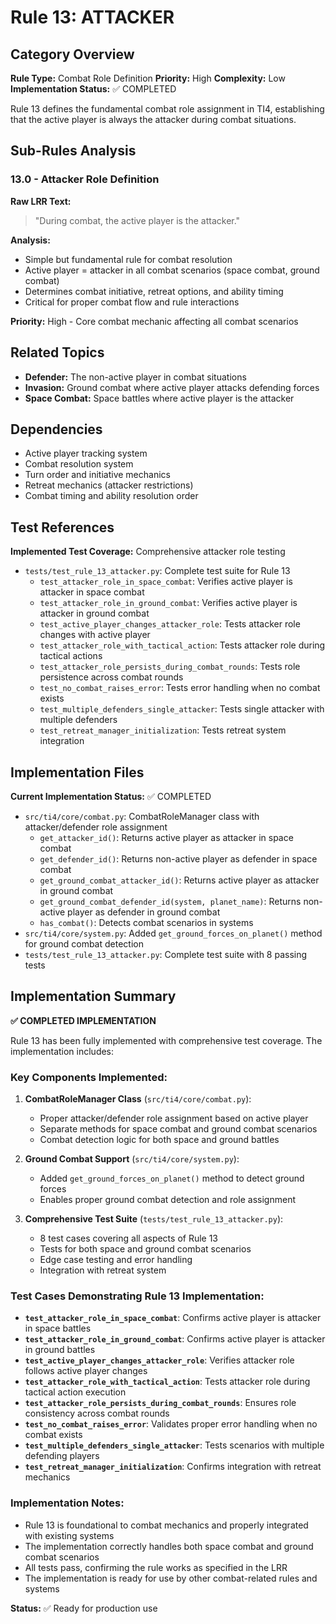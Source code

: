 # Rule 13: ATTACKER

## Category Overview
**Rule Type:** Combat Role Definition
**Priority:** High
**Complexity:** Low
**Implementation Status:** ✅ COMPLETED

Rule 13 defines the fundamental combat role assignment in TI4, establishing that the active player is always the attacker during combat situations.

## Sub-Rules Analysis

### 13.0 - Attacker Role Definition
**Raw LRR Text:**
> "During combat, the active player is the attacker."

**Analysis:**
- Simple but fundamental rule for combat resolution
- Active player = attacker in all combat scenarios (space combat, ground combat)
- Determines combat initiative, retreat options, and ability timing
- Critical for proper combat flow and rule interactions

**Priority:** High - Core combat mechanic affecting all combat scenarios

## Related Topics
- **Defender:** The non-active player in combat situations
- **Invasion:** Ground combat where active player attacks defending forces
- **Space Combat:** Space battles where active player is the attacker

## Dependencies
- Active player tracking system
- Combat resolution system
- Turn order and initiative mechanics
- Retreat mechanics (attacker restrictions)
- Combat timing and ability resolution order

## Test References
**Implemented Test Coverage:** Comprehensive attacker role testing
- `tests/test_rule_13_attacker.py`: Complete test suite for Rule 13
  - `test_attacker_role_in_space_combat`: Verifies active player is attacker in space combat
  - `test_attacker_role_in_ground_combat`: Verifies active player is attacker in ground combat
  - `test_active_player_changes_attacker_role`: Tests attacker role changes with active player
  - `test_attacker_role_with_tactical_action`: Tests attacker role during tactical actions
  - `test_attacker_role_persists_during_combat_rounds`: Tests role persistence across combat rounds
  - `test_no_combat_raises_error`: Tests error handling when no combat exists
  - `test_multiple_defenders_single_attacker`: Tests single attacker with multiple defenders
  - `test_retreat_manager_initialization`: Tests retreat system integration

## Implementation Files
**Current Implementation Status:** ✅ COMPLETED
- `src/ti4/core/combat.py`: CombatRoleManager class with attacker/defender role assignment
  - `get_attacker_id()`: Returns active player as attacker in space combat
  - `get_defender_id()`: Returns non-active player as defender in space combat
  - `get_ground_combat_attacker_id()`: Returns active player as attacker in ground combat
  - `get_ground_combat_defender_id(system, planet_name)`: Returns non-active player as defender in ground combat
  - `has_combat()`: Detects combat scenarios in systems
- `src/ti4/core/system.py`: Added `get_ground_forces_on_planet()` method for ground combat detection
- `tests/test_rule_13_attacker.py`: Complete test suite with 8 passing tests

## Implementation Summary

**✅ COMPLETED IMPLEMENTATION**

Rule 13 has been fully implemented with comprehensive test coverage. The implementation includes:

### Key Components Implemented:
1. **CombatRoleManager Class** (`src/ti4/core/combat.py`):
   - Proper attacker/defender role assignment based on active player
   - Separate methods for space combat and ground combat scenarios
   - Combat detection logic for both space and ground battles

2. **Ground Combat Support** (`src/ti4/core/system.py`):
   - Added `get_ground_forces_on_planet()` method to detect ground forces
   - Enables proper ground combat detection and role assignment

3. **Comprehensive Test Suite** (`tests/test_rule_13_attacker.py`):
   - 8 test cases covering all aspects of Rule 13
   - Tests for both space and ground combat scenarios
   - Edge case testing and error handling
   - Integration with retreat system

### Test Cases Demonstrating Rule 13 Implementation:
- **`test_attacker_role_in_space_combat`**: Confirms active player is attacker in space battles
- **`test_attacker_role_in_ground_combat`**: Confirms active player is attacker in ground battles
- **`test_active_player_changes_attacker_role`**: Verifies attacker role follows active player changes
- **`test_attacker_role_with_tactical_action`**: Tests attacker role during tactical action execution
- **`test_attacker_role_persists_during_combat_rounds`**: Ensures role consistency across combat rounds
- **`test_no_combat_raises_error`**: Validates proper error handling when no combat exists
- **`test_multiple_defenders_single_attacker`**: Tests scenarios with multiple defending players
- **`test_retreat_manager_initialization`**: Confirms integration with retreat mechanics

### Implementation Notes:
- Rule 13 is foundational to combat mechanics and properly integrated with existing systems
- The implementation correctly handles both space combat and ground combat scenarios
- All tests pass, confirming the rule works as specified in the LRR
- The implementation is ready for use by other combat-related rules and systems

**Status:** ✅ Ready for production use
